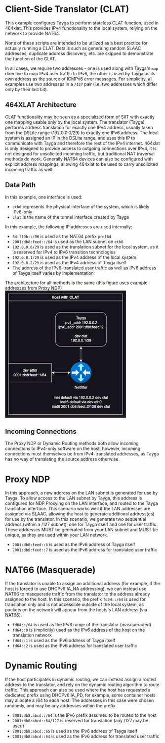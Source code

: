 # Client-Side Translator (CLAT)

This example configures Tayga to perform stateless CLAT function, used in 464xlat. This provides IPv4 functionality to the local system, relying on the network to provide NAT64. 

None of these scripts are intended to be utilized as a best practice for actually running a CLAT. Details such as generaing random SLAAC addresses, duplicate address discovery, etc. are skipped to demonstrate the function of the CLAT.

In all cases, we require two addresses - one is used along with Tayga's `map` directive to map IPv4 user traffic to IPv6, the other is used by Tayga as its own address as the source of ICMPv6 error messages. For simplicity, all examples use two addresses in a `/127` pair (i.e. two addresses which differ only by their last bit).

## 464XLAT Architecture
CLAT functionality may be seen as a specialized form of SIIT with exactly one mapping usable only by the local system. The translator (Tayga) performs address translation for exactly one IPv4 address, usually taken from the DSLite range (192.0.0.0/29) to exactly one IPv6 address. The local system is assigned an IP in the DSLite range, and uses this IP to communicate with Tayga and therefore the rest of the IPv4 internet. 464xlat is only designed to provide access to outgoing connections over IPv4, it is not designed for unsolicited incoming traffic, but traditional NAT traversal methods do work. Generally NAT64 devices can also be configured with explicit address mappings, allowing 464xlat to be used to carry unsolicited incoming traffic as well.

## Data Path
In this example, one interface is used:
* `eth0` represents the physical interface of the system, which is likely IPv6-only
* `clat` is the name of the tunnel interface created by Tayga

In this example, the following IP addresses are used internally:
* `64:ff9b::/96` is used as the NAT64 prefix `pref64`
* `2001:db8:feed::/64` is used as the LAN subnet on `eth0`
* `192.0.0.0/29` is used as the translation subnet for the local system, as it is reserved for IPv4 to IPv6 transition technologies 
* `192.0.0.1/29` is used as the IPv4 address of the local system
* `192.0.0.2/29` is used as the IPv4 address of Tayga itself
* The address of the IPv6-translated user traffic as well as IPv6 address of Tayga itself varies by implementation

The architecture for all methods is the same (this figure uses example addresses from Proxy NDP)
![CLAT Architecture](clat1.png)

## Incoming Connections
The Proxy NDP or Dynamic Routing methods both allow incoming connections to IPv4-only software on the host, however, incoming connections must themselves be from IPv4-translated addresses, as Tayga has no way of translating the source address otherwise. 

# Proxy NDP
In this approach, a new address on the LAN subnet is generated for use by Tayga. To allow access to the LAN subnet by Tayga, this address is configured for NDP Proxying on the LAN interface, and routed to the Tayga translation interface. This scenario works well if the LAN addresses are assigned via SLAAC, allowing the host to generate additional address(es) for use by the translator. In this scenario, we generate two sequential address (within a /127 subnet), one for Tayga itself and one for user traffic. These addresses MUST be generated from your LAN subnet and MUST be unique, as they are used within your LAN network.

* `2001:db8:feed::6` is used as the IPv6 address of Tayga itself
* `2001:db8:feed::7` is used as the IPv6 address for translated user traffic

# NAT66 (Masquerade)
If the translator is unable to assign an additional address (for example, if the host is forced to use DHCPv6 IA_NA addressing), we can instead use NAT66 to masquerade traffic from the translator to the address already assigned to the host. In this scenario, the prefix `fd64::/64` is used for translation only and is not accessible outside of the local system, as packets on the network will appear from the hosts's LAN address (via NAT66).

* `fd64::/64` is used as the IPv6 range of the translator (masqueraded)
* `fd64::0` is (implicitly) used as the IPv6 address of the host on the translation network
* `fd64::1` is used as the IPv6 address of Tayga itself
* `fd64::2` is used as the IPv6 address for translated user traffic

# Dynamic Routing
If the host participates in dynamic routing, we can instead assign a routed address to the translator, and rely on the dynamic routing algorithm to route traffic. This approach can also be used where the host has requested a dedicated prefix using DHCPv6 IA_PD, for example, some container hosts may allocate a /64 to each host. The addresses in this case were chosen randomly, and may be any addresses within the prefix

* `2001:db8:abcd::/64` is the IPv6 prefix assumed to be routed to the host
* `2001:db8:abcd::64/127` is reserved for translation (any /127 may be used)
* `2001:db8:abcd::65` is used as the IPv6 address of Tayga itself
* `2001:db8:abcd::64` is used as the IPv6 address for translated user traffic
